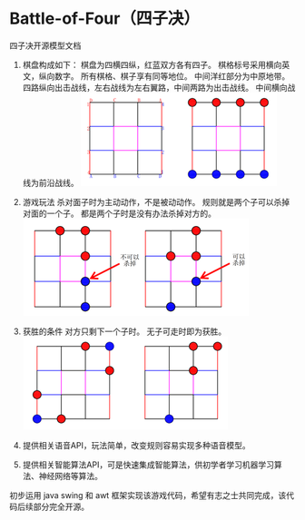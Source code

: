 # Battle-of-Four（四子决）

四子决开源模型文档
1. 棋盘构成如下：
    棋盘为四横四纵，红蓝双方各有四子。
    棋格标号采用横向英文，纵向数字。
    所有棋格、棋子享有同等地位。
    中间洋红部分为中原地带。
    四路纵向出击战线，左右战线为左右翼路，中间两路为出击战线。
    中间横向战线为前沿战线。
 ![Checkerboard](https://github.com/mu116699/Battle-of-Four/blob/master/IMG/Checkerboard.png)
 
2. 游戏玩法
    杀对面子时为主动动作，不是被动动作。
    规则就是两个子可以杀掉对面的一个子。
    都是两个子时是没有办法杀掉对方的。
 ![Rule](https://github.com/mu116699/Battle-of-Four/blob/master/IMG/Rule.png)
 
3. 获胜的条件
    对方只剩下一个子时。
    无子可走时即为获胜。
 ![Victory](https://github.com/mu116699/Battle-of-Four/blob/master/IMG/Victory.png)
 
4. 提供相关语音API，玩法简单，改变规则容易实现多种语音模型。
5. 提供相关智能算法API，可是快速集成智能算法，供初学者学习机器学习算法、神经网络等算法。

初步运用 java swing 和 awt 框架实现该游戏代码，希望有志之士共同完成，该代码后续部分完全开源。
